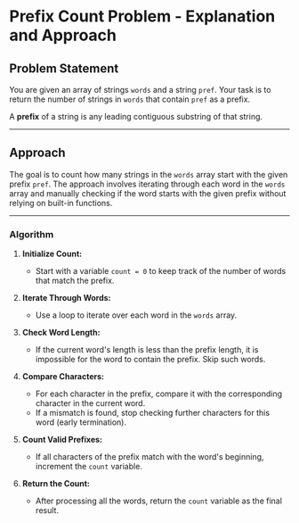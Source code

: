 # Prefix Count Problem - Explanation and Approach

## Problem Statement
You are given an array of strings `words` and a string `pref`. Your task is to return the number of strings in `words` that contain `pref` as a prefix.

A **prefix** of a string is any leading contiguous substring of that string.

---

## Approach

The goal is to count how many strings in the `words` array start with the given prefix `pref`. The approach involves iterating through each word in the `words` array and manually checking if the word starts with the given prefix without relying on built-in functions.

---

### Algorithm

1. **Initialize Count:**
   - Start with a variable `count = 0` to keep track of the number of words that match the prefix.

2. **Iterate Through Words:**
   - Use a loop to iterate over each word in the `words` array.

3. **Check Word Length:**
   - If the current word's length is less than the prefix length, it is impossible for the word to contain the prefix. Skip such words.

4. **Compare Characters:**
   - For each character in the prefix, compare it with the corresponding character in the current word.
   - If a mismatch is found, stop checking further characters for this word (early termination).

5. **Count Valid Prefixes:**
   - If all characters of the prefix match with the word's beginning, increment the `count` variable.

6. **Return the Count:**
   - After processing all the words, return the `count` variable as the final result.
